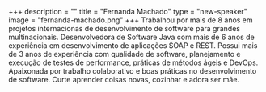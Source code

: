 +++
description = ""
title = "Fernanda Machado"
type = "new-speaker"
image = "fernanda-machado.png"
+++
Trabalhou por mais de 8 anos em projetos internacionas de desenvolvimento de software para grandes multinacionais.
Desenvolvedora de Software Java com mais de 6 anos de experiência em desenvolvimento de aplicações SOAP e REST.
Possui mais de 3 anos de experiência com qualidade de software, planejamento e execução de testes de performance, práticas de métodos ágeis e DevOps. Apaixonada por trabalho colaborativo e boas práticas no desenvolvimento de software. Curte aprender coisas novas, cozinhar e adora ser mãe.